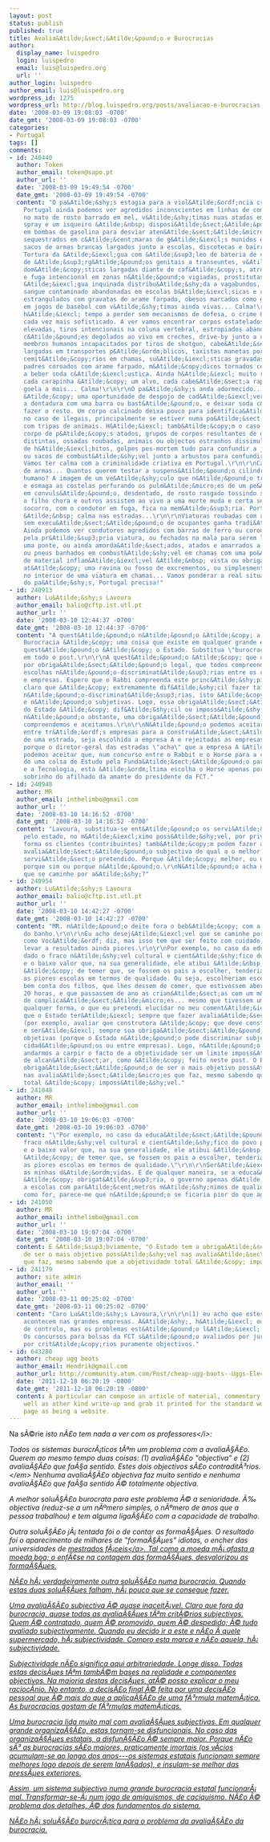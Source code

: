 ```yaml
---
layout: post
status: publish
published: true
title: Avalia&Atilde;&sect;&Atilde;&pound;o e Burocracias
author:
  display_name: luispedro
  login: luispedro
  email: luis@luispedro.org
  url: ''
author_login: luispedro
author_email: luis@luispedro.org
wordpress_id: 1275
wordpress_url: http://blog.luispedro.org/posts/avaliacao-e-burocracias
date: '2008-03-09 19:08:03 -0700'
date_gmt: '2008-03-09 19:08:03 -0700'
categories:
- Portugal
tags: []
comments:
- id: 240440
  author: Token
  author_email: token@sapo.pt
  author_url: ''
  date: '2008-03-09 19:49:54 -0700'
  date_gmt: '2008-03-09 19:49:54 -0700'
  content: "O pa&Atilde;&shy;s estagia para a viol&Atilde;&ordf;ncia criativa. Em
    Portugal ainda podemos ver agredidos inconscientes em linhas de comboio ou amarrados
    no mato de rosto barrado em mel, v&Atilde;&shy;timas nuas atadas em par com um
    spray e um isqueiro &Atilde;&nbsp; disposi&Atilde;&sect;&Atilde;&pound;o, explos&Atilde;&micro;es
    em bombas de gasolina para desviar aten&Atilde;&sect;&Atilde;&micro;es de assaltos,
    sequestrados em c&Atilde;&cent;maras de g&Atilde;&iexcl;s munidos de arma de fogo,
    sacos de armas brancas largados junto a escolas, discotecas e bairros sociais...
    Tortura da &Atilde;&iexcl;gua com &Atilde;&sup3;leo de bateria de carros, excis&Atilde;&pound;o
    de &Atilde;&sup3;rg&Atilde;&pound;os genitais a transeuntes, v&Atilde;&shy;sceras
    dom&Atilde;&copy;sticas largadas diante de caf&Atilde;&copy;s, atropelamento m&Atilde;&ordm;ltiplo
    e fuga intencional em zonas n&Atilde;&pound;o vigiadas, prostitutas empaladas,
    &Atilde;&iexcl;gua inquinada distribu&Atilde;&shy;da a vagabundos, seringas com
    sangue contaminado abandonadas em escolas b&Atilde;&iexcl;sicas e cinemas, jovens
    estrangulados com gravatas de arame farpado, obesos marcados como gado, gangues
    em jogos de basebol com v&Atilde;&shy;timas ainda vivas... Calma!\r\n\r\nN&Atilde;&pound;o
    h&Atilde;&iexcl; tempo a perder sem mecanismos de defesa, o crime &Atilde;&copy;
    cada vez mais sofisticado. A ver vamos encontrar corpos estatelados de quedas
    elevadas, tiros intencionais na coluna vertebral, estropiados abandonados no mato,
    c&Atilde;&pound;es degolados ao vivo em creches, drive-by junto a col&Atilde;&copy;gios,
    membros humanos incapacitados por tiros de shotgun, cabe&Atilde;&sect;as de gato
    largadas em transportes p&Atilde;&ordm;blicos, taxistas manetas por machadada,
    cemit&Atilde;&copy;rios em chamas, su&Atilde;&iexcl;sticas gravadas em igrejas,
    padres coroados com arame farpado, m&Atilde;&copy;dicos tornados cegos e obrigados
    a beber soda c&Atilde;&iexcl;ustica. Ainda h&Atilde;&iexcl; muito racismo em Portugal,
    cada carapinha &Atilde;&copy; um alvo, cada cabe&Atilde;&sect;a rapada tem uma
    goela a mais... Calma!\r\n\r\nO pa&Atilde;&shy;s anda adormecido... Cada inc&Atilde;&ordf;ndio
    &Atilde;&copy; uma oportunidade de despojo de cad&Atilde;&iexcl;veres, basta desfazer
    a dentadura com uma barra ou bast&Atilde;&pound;o, e deixar soda c&Atilde;&iexcl;ustica
    fazer o resto. Um corpo calcinado deixa pouco para identifica&Atilde;&sect;&Atilde;&pound;o
    no caso de ilegais, principalmente se estiver numa po&Atilde;&sect;a de lix&Atilde;&shy;via
    com tripas de animais. H&Atilde;&iexcl; tamb&Atilde;&copy;m o caso de deixar o
    corpo de p&Atilde;&copy;s atados, grupos de corpos resultantes de opera&Atilde;&sect;&Atilde;&micro;es
    distintas, ossadas roubadas, animais ou objectos estranhos dissimuladores sugestivos
    de h&Atilde;&iexcl;bitos, golpes pos-mortem tudo para confundir a judici&Atilde;&iexcl;ria,
    ou sacos de combust&Atilde;&shy;vel junto a arbustos para confundir os bombeiros.
    Vamos ter calma com a criminalidade criativa em Portugal.\r\n\r\nCarros em vez
    de armas... Quantos querem testar a suspens&Atilde;&pound;o cilindrando um corpo
    humano? A imagem de um ve&Atilde;&shy;culo que n&Atilde;&pound;o travou a tempo
    e esmaga as costelas perfurando os pulm&Atilde;&micro;es de um pe&Atilde;&pound;o
    em convuls&Atilde;&pound;o, desdentado, de rosto rasgado tossindo sangue, enquanto
    o filho chora e outros assistem ao vivo a uma morte muda e certa sem meios de
    socorro, com o condutor em fuga, fica na mem&Atilde;&sup3;ria. Portugal apela
    &Atilde;&nbsp; calma nas estradas...\r\n\r\nViaturas roubadas com armas de fogo
    sem execu&Atilde;&sect;&Atilde;&pound;o de ocupantes ganha tradi&Atilde;&sect;&Atilde;&pound;o...
    Ainda podemos ver condutores agredidos com barras de ferro ou coronhadas e cilindrados
    pela pr&Atilde;&sup3;pria viatura, ou fechados na mala para serem largados de
    uma ponte, ou ainda amorda&Atilde;&sect;ados, atados e amarrados a passageiros
    ou pneus banhados em combust&Atilde;&shy;vel em chamas com uma po&Atilde;&sect;a
    de material inflam&Atilde;&iexcl;vel &Atilde;&nbsp; vista ou obrigados a rolar
    at&Atilde;&copy; uma ravina ou fosso de excrementos, ou simplesmente amarrados
    no interior de uma viatura em chamas... Vamos ponderar a real situa&Atilde;&sect;&Atilde;&pound;o
    do pa&Atilde;&shy;s, Portugal precisa!"
- id: 240913
  author: Lu&Atilde;&shy;s Lavoura
  author_email: balio@cftp.ist.utl.pt
  author_url: ''
  date: '2008-03-10 12:44:37 -0700'
  date_gmt: '2008-03-10 12:44:37 -0700'
  content: "A quest&Atilde;&pound;o n&Atilde;&pound;o &Atilde;&copy; a \"burocracia\".
    Burocracia &Atilde;&copy; uma coisa que existe em qualquer grande empresa.\r\n\r\nA
    quest&Atilde;&pound;o &Atilde;&copy; o Estado. Substitua \"burocracia\" por \"Estado\"
    em todo o post.\r\n\r\nA quest&Atilde;&pound;o &Atilde;&copy; que o Estado tem
    por obriga&Atilde;&sect;&Atilde;&pound;o legal, que todos compreendemos, fazer
    escolhas n&Atilde;&pound;o-discriminat&Atilde;&sup3;rias entre os cidad&Atilde;&pound;os
    e empresas. Espero que o Rabbi compreenda este princ&Atilde;&shy;pio b&Atilde;&iexcl;sico.\r\n\r\n&Atilde;&permil;
    claro que &Atilde;&copy; extremamente dif&Atilde;&shy;cil fazer tais avalia&Atilde;&sect;&Atilde;&micro;es
    n&Atilde;&pound;o-discriminat&Atilde;&sup3;rias, isto &Atilde;&copy;, objetivas
    e n&Atilde;&pound;o subjetivas. Logo, essa obriga&Atilde;&sect;&Atilde;&pound;o
    do Estado &Atilde;&copy; dif&Atilde;&shy;cil ou imposs&Atilde;&shy;vel de alcan&Atilde;&sect;ar.\r\n\r\n&Atilde;&permil;,
    n&Atilde;&pound;o obstante, uma obriga&Atilde;&sect;&Atilde;&pound;o que todos
    compreendemos e aceitamos.\r\n\r\nN&Atilde;&pound;o podemos aceitar que, num concurso
    entre tr&Atilde;&ordf;s empresas para a constru&Atilde;&sect;&Atilde;&pound;o
    de uma estrada, seja escolhida a empresa A e rejeitadas as empresas B e C apenas
    porque o diretor-geral das estradas \"acha\" que a empresa A &Atilde;&copy; melhor.\r\n\r\nN&Atilde;&pound;o
    podemos aceitar que, num concurso entre o Rabbit e o Horse para a concess&Atilde;&pound;o
    de uma colsa de Estudo pela Funda&Atilde;&sect;&Atilde;&pound;o para a Ci&Atilde;&ordf;ncia
    e a Tecnologia, esta &Atilde;&ordm;ltima escolha o Horse apenas porque ele &Atilde;&copy;
    sobrinho do afilhado da amante do presidente da FCT."
- id: 240948
  author: MR
  author_email: inthelimbo@gmail.com
  author_url: ''
  date: '2008-03-10 14:16:52 -0700'
  date_gmt: '2008-03-10 14:16:52 -0700'
  content: "Lavoura, substitua-se ent&Atilde;&pound;o os servi&Atilde;&sect;os prestados
    pelo estado, no m&Atilde;&iexcl;ximo poss&Atilde;&shy;vel, por privados. \r\nDessa
    forma os clientes (contribuintes) tamb&Atilde;&copy;m podem fazer a sua pr&Atilde;&sup3;pria
    avalia&Atilde;&sect;&Atilde;&pound;o subjectiva de qual a o melhor prestador do
    servi&Atilde;&sect;o pretendido. Porque &Atilde;&copy; melhor, ou do primo, ou
    porque sim ou porque n&Atilde;&pound;o.\r\nN&Atilde;&pound;o acha desej&Atilde;&iexcl;vel
    que se caminhe por a&Atilde;&shy;?"
- id: 240954
  author: Lu&Atilde;&shy;s Lavoura
  author_email: balio@cftp.ist.utl.pt
  author_url: ''
  date: '2008-03-10 14:42:27 -0700'
  date_gmt: '2008-03-10 14:42:27 -0700'
  content: "MR. n&Atilde;&pound;o deite fora o beb&Atilde;&copy; com a &Atilde;&iexcl;gua
    do banho.\r\n\r\nEu acho desej&Atilde;&iexcl;vel que se caminhe por a&Atilde;&shy;,
    como Voc&Atilde;&ordf; diz, mas isso tem que ser feito com cuidado, porque pode
    levar a resultados ainda piores.\r\n\r\nPor exemplo, no caso da educa&Atilde;&sect;&Atilde;&pound;o,
    dado o fraco n&Atilde;&shy;vel cultural e cient&Atilde;&shy;fico do povo portugu&Atilde;&ordf;s
    e o baixo valor que, na sua generalidade, ele atibui &Atilde;&nbsp; educa&Atilde;&sect;&Atilde;&pound;o,
    &Atilde;&copy; de temer que, se fossem os pais a escolher, tenderiam a escolher
    as piores escolas em termos de qualidade. Ou seja, escolheriam escolas que tomassem
    bem conta dos filhos, que lhes dessem de comer, que estivessem abertas das 8 &Atilde;&nbsp;s
    20 horas, e que passassem de ano as crian&Atilde;&sect;as com um m&Atilde;&shy;nimo
    de complica&Atilde;&sect;&Atilde;&micro;es... mesmo que tivessem um mau ensino.\r\n\r\nDe
    qualquer forma, o que eu pretendi elucidar no meu coment&Atilde;&iexcl;rio, foi
    que o Estado ter&Atilde;&iexcl; sempre que fazer avalia&Atilde;&sect;&Atilde;&micro;es
    (por exemplo, avaliar que construtora &Atilde;&copy; que deve construi uma estrada),
    e ser&Atilde;&iexcl; sempre sua obriga&Atilde;&sect;&Atilde;&pound;o fazer avalia&Atilde;&sect;&Atilde;&micro;es
    objetivas (porque o Estado n&Atilde;&pound;o pode discriminar subjetivamente entre
    cidad&Atilde;&pound;os ou entre empresas). Logo, n&Atilde;&pound;o vale a pena
    andarmos a carpir o facto de a objetividade ser um limite imposs&Atilde;&shy;vel
    de alcan&Atilde;&sect;ar, como &Atilde;&copy; feito neste post. O Estado tem a
    obriga&Atilde;&sect;&Atilde;&pound;o de ser o mais objetivo poss&Atilde;&shy;vel
    nas avalia&Atilde;&sect;&Atilde;&micro;es que faz, mesmo sabendo que a objetividade
    total &Atilde;&copy; imposs&Atilde;&shy;vel."
- id: 241048
  author: MR
  author_email: inthelimbo@gmail.com
  author_url: ''
  date: '2008-03-10 19:06:03 -0700'
  date_gmt: '2008-03-10 19:06:03 -0700'
  content: "\"Por exemplo, no caso da educa&Atilde;&sect;&Atilde;&pound;o, dado o
    fraco n&Atilde;&shy;vel cultural e cient&Atilde;&shy;fico do povo portugu&Atilde;&ordf;s
    e o baixo valor que, na sua generalidade, ele atibui &Atilde;&nbsp; educa&Atilde;&sect;&Atilde;&pound;o,
    &Atilde;&copy; de temer que, se fossem os pais a escolher, tenderiam a escolher
    as piores escolas em termos de qualidade.\"\r\n\r\nSer&Atilde;&iexcl;?!? Tenho
    as minhas d&Atilde;&ordm;vidas. E de qualquer maneira, se a educa&Atilde;&sect;&Atilde;&pound;o
    &Atilde;&copy; obrigat&Atilde;&sup3;ria, o governo apenas d&Atilde;&iexcl; \"alvar&Atilde;&iexcl;\"
    a escolas com par&Atilde;&cent;metros m&Atilde;&shy;nimos de qualidade. \r\nSeja
    como for, parece-me que n&Atilde;&pound;o se ficaria pior do que agora."
- id: 241050
  author: MR
  author_email: inthelimbo@gmail.com
  author_url: ''
  date: '2008-03-10 19:07:04 -0700'
  date_gmt: '2008-03-10 19:07:04 -0700'
  content: E &Atilde;&sup3;bviamente, "O Estado tem a obriga&Atilde;&sect;&Atilde;&pound;o
    de ser o mais objetivo poss&Atilde;&shy;vel nas avalia&Atilde;&sect;&Atilde;&micro;es
    que faz, mesmo sabendo que a objetividade total &Atilde;&copy; imposs&Atilde;&shy;vel."
- id: 241179
  author: site admin
  author_email: ''
  author_url: ''
  date: '2008-03-11 00:25:02 -0700'
  date_gmt: '2008-03-11 00:25:02 -0700'
  content: "Caro Lu&Atilde;&shy;s Lavoura,\r\n\r\n(1) eu acho que estes problemas
    acontecem nas grandes empresas. A&Atilde;&shy;, h&Atilde;&iexcl; outros mecanismos
    de controlo, mas os problemas est&Atilde;&pound;o l&Atilde;&iexcl;.\r\n\r\n(2)
    Os concursos para bolsas da FCT s&Atilde;&pound;o avaliados por juri. N&Atilde;&pound;o
    por crit&Atilde;&copy;rios puramente objectivos."
- id: 643280
  author: cheap ugg boots
  author_email: Hendrik@gmail.com
  author_url: http://community.atom.com/Post/cheap-ugg-boots--Uggs-Electric-outlet--Wherever-May-well-i-Locate-These/03EFBFFFF0253F13900080178E5D6
  date: '2011-12-18 06:20:19 -0800'
  date_gmt: '2011-12-18 06:20:19 -0800'
  content: A particular can compose an article of material, commentary, write-up as
    well as other kind write-up and grab it printed for the standard world-wide-web
    page as being a website.
---
```

<p>Na s&Atilde;&copy;rie <i>isto n&Atilde;&pound;o tem nada a ver com os professores<&#47;i>:</p>
<p>Todos os sistemas burocr&Atilde;&iexcl;ticos t&Atilde;&ordf;m um problema com a avalia&Atilde;&sect;&Atilde;&pound;o. Querem ao mesmo tempo duas coisas: (1) avalia&Atilde;&sect;&Atilde;&pound;o "objectiva" e (2) avalia&Atilde;&sect;&Atilde;&pound;o que fa&Atilde;&sect;a sentido. <em>Estes dois objectivos s&Atilde;&pound;o contradit&Atilde;&sup3;rios.<&#47;em> Nenhuma avalia&Atilde;&sect;&Atilde;&pound;o objectiva faz muito sentido e nenhuma avalia&Atilde;&sect;&Atilde;&pound;o que fa&Atilde;&sect;a sentido &Atilde;&copy; totalmente objectiva.</p>
<p>A melhor solu&Atilde;&sect;&Atilde;&pound;o burocrata para este problema &Atilde;&copy; a senioridade. &Atilde;&permil; objectiva (reduz-se a um n&Atilde;&ordm;mero simples, o n&Atilde;&ordm;mero de anos que a pessoa trabalhou) e tem alguma liga&Atilde;&sect;&Atilde;&pound;o com a capacidade de trabalho.</p>
<p>Outra solu&Atilde;&sect;&Atilde;&pound;o j&Atilde;&iexcl; tentada foi o de contar as forma&Atilde;&sect;&Atilde;&micro;es. O resultado foi o aparecimento de milhares de "forma&Atilde;&sect;&Atilde;&micro;es" idiotas, o encher das universidades de <a href="http:&#47;&#47;blog.luispedro.org&#47;posts&#47;os-alunos-da-independente">mestrados f&Atilde;&iexcl;ceis<&#47;a>. Tal como a moeda m&Atilde;&iexcl; afasta a moeda boa; o enf&Atilde;&cent;se na contagem das forma&Atilde;&sect;&Atilde;&micro;es, desvalorizou as forma&Atilde;&sect;&Atilde;&micro;es.</p>
<p>N&Atilde;&pound;o h&Atilde;&iexcl; verdadeiramente outra solu&Atilde;&sect;&Atilde;&pound;o numa burocracia. Quando estas duas solu&Atilde;&sect;&Atilde;&micro;es falham, h&Atilde;&iexcl; pouco que se consegue fazer.</p>
<p>Uma avalia&Atilde;&sect;&Atilde;&pound;o subjectiva &Atilde;&copy; quase inaceit&Atilde;&iexcl;vel. Claro que fora da burocracia, quase todas as avalia&Atilde;&sect;&Atilde;&micro;es t&Atilde;&ordf;m crit&Atilde;&copy;rios subjectivos. Quem &Atilde;&copy; contratado, quem &Atilde;&copy; promovido, quem &Atilde;&copy; despedido; &Atilde;&copy; tudo avaliado subjectivamente. Quando eu decido ir a este e n&Atilde;&pound;o &Atilde;&nbsp;quele supermercado, h&Atilde;&iexcl; subjectividade. Compro esta marca e n&Atilde;&pound;o aquela, h&Atilde;&iexcl; subjectividade.</p>
<p>Subjectividade n&Atilde;&pound;o significa aqui arbitrariedade. Longe disso. Todas estas decis&Atilde;&micro;es t&Atilde;&ordf;m tamb&Atilde;&copy;m bases na realidade e componentes objectivos. Na maioria destas decis&Atilde;&micro;es, at&Atilde;&copy; posso explicar o meu racioc&Atilde;&shy;nio. No entanto, a decis&Atilde;&pound;o final &Atilde;&copy; feita por uma decis&Atilde;&pound;o pessoal que &Atilde;&copy; mais do que a aplica&Atilde;&sect;&Atilde;&pound;o de uma f&Atilde;&sup3;rmula matem&Atilde;&iexcl;tica. As burocracias gostam de f&Atilde;&sup3;rmulas matem&Atilde;&iexcl;ticas.</p>
<p>Uma burocracia lida muito mal com avalia&Atilde;&sect;&Atilde;&micro;es subjectivas. Em qualquer grande organiza&Atilde;&sect;&Atilde;&pound;o, estas tornam-se disfuncionais. No caso das organiza&Atilde;&sect;&Atilde;&micro;es estatais, a disfun&Atilde;&sect;&Atilde;&pound;o &Atilde;&copy; sempre maior. Porque n&Atilde;&pound;o s&Atilde;&sup3; as burocracias s&Atilde;&pound;o maiores, praticamente imortais (os v&Atilde;&shy;cios acumulam-se ao longo dos anos---os sistemas estatais funcionam sempre melhores logo depois de serem lan&Atilde;&sect;ados), e insulam-se melhor das press&Atilde;&micro;es exteriores. </p>
<p>Assim, um sistema subjectivo numa grande burocracia estatal funcionar&Atilde;&iexcl; mal. Transformar-se-&Atilde;&iexcl; num jogo de amiguismos, de caciquismo. N&Atilde;&pound;o &Atilde;&copy; problema dos detalhes, &Atilde;&copy; dos fundamentos do sistema.</p>
<p>N&Atilde;&pound;o h&Atilde;&iexcl; solu&Atilde;&sect;&Atilde;&pound;o burocr&Atilde;&iexcl;tica para o problema da avalia&Atilde;&sect;&Atilde;&pound;o da burocracia.</p>

